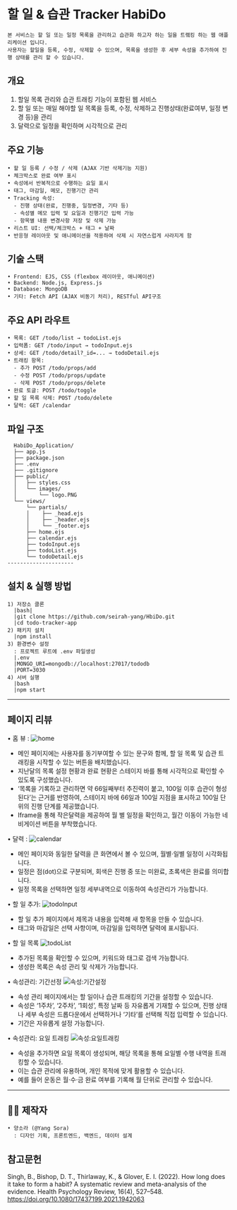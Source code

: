 # 할 일 & 습관 Tracker HabiDo 
    본 서비스는 할 일 또는 일정 목록을 관리하고 습관화 하고자 하는 일을 트랰킹 하는 웹 애플리케이션 입니다. 
    사용자는 할일을 등록, 수정, 삭제할 수 있으며, 목록을 생성한 후 세부 속성을 추가하여 진행 상태를 관리 할 수 있습니다. 
 
## 개요 
  1. 할일 목록 관리와 습관 트래킹 기능이 포함된 웹 서비스
  2. 할 일 또는 매일 해야할 일 목록을 등록, 수정, 삭제하고 진행상태(완료여부, 일정 변경 등)을 관리
  3. 달력으로 일정을 확인하며 시각적으로 관리


## 주요 기능
    • 할 일 등록 / 수정 / 삭제 (AJAX 기반 삭제기능 지원)
    • 체크박스로 완료 여부 표시
    • 속성에서 반복적으로 수행하는 요일 표시
    • 태그, 마감일, 메모, 진행기간 관리
    • Tracking 속성:
      - 진행 상태(완료, 진행중, 일정변경, 기타 등)
      - 속성별 메모 입력 및 요일과 진행기간 입력 가능
      - 항목별 내용 변경사항 저장 및 삭제 가능 
    • 리스트 UI: 선택/체크박스 + 태그 + 날짜 
    • 반응형 레이아웃 및 애니메이션을 적용하여 삭제 시 자연스럽게 사라지게 함


## 기술 스택
	• Frontend: EJS, CSS (flexbox 레이아웃, 애니메이션)
	• Backend: Node.js, Express.js
	• Database: MongoDB 
	• 기타: Fetch API (AJAX 비동기 처리), RESTful API구조 

  ## 주요 API 라우트 
    • 목록: GET /todo/list → todoList.ejs
    • 입력폼: GET /todo/input → todoInput.ejs
    • 상세: GET /todo/detail?_id=... → todoDetail.ejs
    • 트래킹 항목:
      - 추가 POST /todo/props/add
      - 수정 POST /todo/props/update
      - 삭제 POST /todo/props/delete
    • 완료 토글: POST /todo/toggle
    • 할 일 목록 삭제: POST /todo/delete
    • 달력: GET /calendar

## 파일 구조
      HabiDo_Application/
      ├── app.js
      ├── package.json
      ├── .env
      ├── .gitignore
      ├── public/
      │   ├── styles.css
      │   └── images/
      │       └── logo.PNG
      └── views/
          └── partials/
          │    ├── _head.ejs
          │    ├── _header.ejs
          │    └── _footer.ejs
          ├── home.ejs
          ├── calendar.ejs
          ├── todoInput.ejs
          ├── todoList.ejs
          └── todoDetail.ejs
    ---------------------

## 설치 & 실행 방법
    1) 저장소 클론
      |bash|
      |git clone https://github.com/seirah-yang/HbiDo.git
      |cd todo-tracker-app
    2) 패키지 설치 
      |npm install
    3) 환경변수 설정
      : 프로젝트 루트에 .env 파일생성 
      |.env
      |MONGO_URI=mongodb://localhost:27017/tododb
      |PORT=3030
    4) 서버 실행 
      |bash 
      |npm start
 ---------------------

## 페이지 리뷰 
• 홈 뷰 : 
![home](./webpages/home.png)
- 메인 페이지에는 사용자를 동기부여할 수 있는 문구와 함께, 할 일 목록 및 습관 트래킹을 시작할 수 있는 버튼을 배치했습니다.
- 지난달의 목록 설정 현황과 완료 현황은 스테이지 바를 통해 시각적으로 확인할 수 있도록 구성했습니다.
- ‘목록을 기록하고 관리하면 약 66일째부터 추진력이 붙고, 100일 이후 습관이 형성된다’는 근거를 반영하여, 스테이지 바에 66일과 100일 지점을 표시하고 100일 단위의 진행 단계를 제공했습니다. 
- Iframe을 통해 작은달력을 제공하여 월 별 일정을 확인하고, 월간 이동이 가능한 네비게이션 버튼을 부착했습니다. 


• 달력 :
![calendar](./webpages/calendar.png)
- 메인 페이지와 동일한 달력을 큰 화면에서 볼 수 있으며, 월별·일별 일정이 시각화됩니다. 
- 일정은 점(dot)으로 구분되며, 회색은 진행 중 또는 미완료, 초록색은 완료를 의미합니다.
- 일정 목록을 선택하면 일정 세부내역으로 이동하여 속성관리가 가능합니다. 


• 할 일 추가:
![todoInput](./webpages/todoInput.png)
- 할 일 추가 페이지에서 제목과 내용을 입력해 새 항목을 만들 수 있습니다.
- 태그와 마감일은 선택 사항이며, 마감일을 입력하면 달력에 표시됩니다.

  
• 할 일 목록
![todoList](./webpages/todoList.png)
- 추가된 목록을 확인할 수 있으며, 키워드와 태그로 검색 가능합니다. 
- 생성한 목록은 속성 관리 및 삭제가 가능합니다.


• 속성관리: 기간선정
![속성:기간설정](./webpages/todoDetail1.png)
- 속성 관리 페이지에서는 할 일이나 습관 트래킹의 기간을 설정할 수 있습니다. 
- 속성은 ‘1주차’, ‘2주차’, ‘1회성’, 특정 날짜 등 자유롭게 기재할 수 있으며, 진행 상태나 세부 속성은 드롭다운에서 선택하거나 ‘기타’를 선택해 직접 입력할 수 있습니다. 
- 기간은 자유롭게 설정 가능합니다.


• 속성관리: 요일 트래킹
![속성:요일트래킹](./webpages/todoDetail2.png)
- 속성을 추가하면 요일 목록이 생성되며, 해당 목록을 통해 요일별 수행 내역을 트래킹할 수 있습니다. 
- 이는 습관 관리에 유용하며, 개인 목적에 맞게 활용할 수 있습니다. 
- 예를 들어 운동은 월·수·금 완료 여부를 기록해 월 단위로 관리할 수 있습니다.

 ---------------------
 
## 👩‍💻 제작자
	• 양소라 (@Yang Sora)
	  : 디자인 기획, 프론트엔드, 백엔드, 데이터 설계

## 참고문헌
Singh, B., Bishop, D. T., Thirlaway, K., & Glover, E. I. (2022). How long does it take to form a habit? A systematic review and meta-analysis of the evidence. Health Psychology Review, 16(4), 527–548. https://doi.org/10.1080/17437199.2021.1942063
